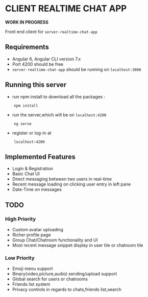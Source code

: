 # CLIENT REALTIME CHAT APP 

**WORK IN PROGRESS**

Front end client for `server-realtime-chat-app`

## Requirements

- Angular 6, Angular CLI version 7.x
- Port 4200 should be free
- `server-realtime-chat-app` should be running on `localhost:3000`

## Running this server

- run npm install to download all the packages :
```
    npm install
```
- run the server,which will be on `localhost:4200`
```
    ng serve
```

- register or log-in at
```
    localhost:4200
```

## Implemented Features
- Login & Registration
- Basic Chat UI
- Direct messaging between two users in real-time
- Recent message loading on clicking user entry in left pane
- Date-Time on messages


## TODO
### High Priority
- Custom avatar uploading
- Richer profile page
- Group Chat/Chatroom functionality and UI
- Most recent message snippet display in user tile or chatroom tile

### Low Priority
- Emoji menu support
- Binary(video,picture,audio) sending/upload support
- Global search for users or chatrooms
- Friends list system
- Privacy controls in regards to chats,friends list,search